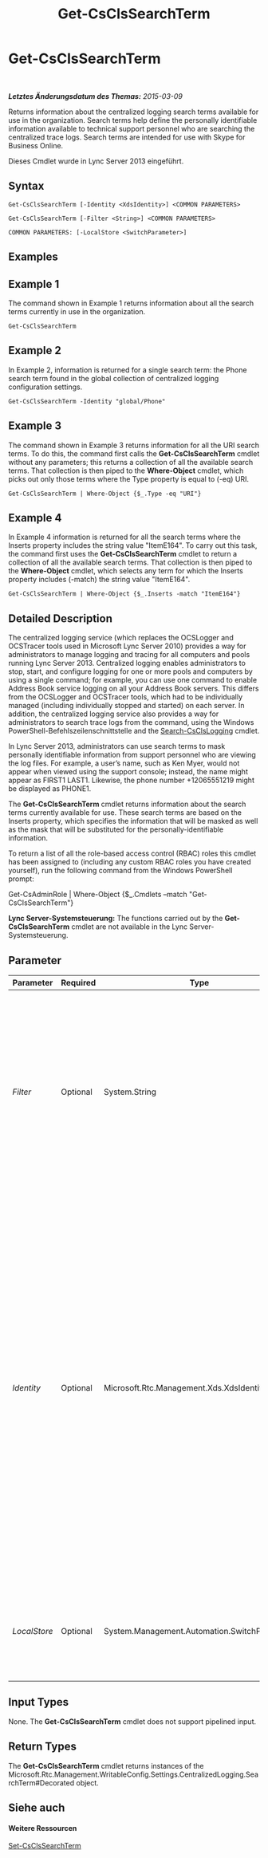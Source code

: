 ﻿---
title: Get-CsClsSearchTerm
TOCTitle: Get-CsClsSearchTerm
ms:assetid: 89a6cc1d-5cbe-42ef-b5a0-127068a0f78a
ms:mtpsurl: https://technet.microsoft.com/de-de/library/JJ205061(v=OCS.15)
ms:contentKeyID: 49294673
ms.date: 05/19/2016
mtps_version: v=OCS.15
ms.translationtype: HT
---

# Get-CsClsSearchTerm

 

_**Letztes Änderungsdatum des Themas:** 2015-03-09_

Returns information about the centralized logging search terms available for use in the organization. Search terms help define the personally identifiable information available to technical support personnel who are searching the centralized trace logs. Search terms are intended for use with Skype for Business Online.

Dieses Cmdlet wurde in Lync Server 2013 eingeführt.

## Syntax

    Get-CsClsSearchTerm [-Identity <XdsIdentity>] <COMMON PARAMETERS>

    Get-CsClsSearchTerm [-Filter <String>] <COMMON PARAMETERS>

    COMMON PARAMETERS: [-LocalStore <SwitchParameter>]

## Examples

## Example 1

The command shown in Example 1 returns information about all the search terms currently in use in the organization.

    Get-CsClsSearchTerm

## Example 2

In Example 2, information is returned for a single search term: the Phone search term found in the global collection of centralized logging configuration settings.

    Get-CsClsSearchTerm -Identity "global/Phone"

## Example 3

The command shown in Example 3 returns information for all the URI search terms. To do this, the command first calls the **Get-CsClsSearchTerm** cmdlet without any parameters; this returns a collection of all the available search terms. That collection is then piped to the **Where-Object** cmdlet, which picks out only those terms where the Type property is equal to (-eq) URI.

    Get-CsClsSearchTerm | Where-Object {$_.Type -eq "URI"}

## Example 4

In Example 4 information is returned for all the search terms where the Inserts property includes the string value "ItemE164". To carry out this task, the command first uses the **Get-CsClsSearchTerm** cmdlet to return a collection of all the available search terms. That collection is then piped to the **Where-Object** cmdlet, which selects any term for which the Inserts property includes (-match) the string value "ItemE164".

    Get-CsClsSearchTerm | Where-Object {$_.Inserts -match "ItemE164"}

## Detailed Description

The centralized logging service (which replaces the OCSLogger and OCSTracer tools used in Microsoft Lync Server 2010) provides a way for administrators to manage logging and tracing for all computers and pools running Lync Server 2013. Centralized logging enables administrators to stop, start, and configure logging for one or more pools and computers by using a single command; for example, you can use one command to enable Address Book service logging on all your Address Book servers. This differs from the OCSLogger and OCSTracer tools, which had to be individually managed (including individually stopped and started) on each server. In addition, the centralized logging service also provides a way for administrators to search trace logs from the command, using the Windows PowerShell-Befehlszeilenschnittstelle and the [Search-CsClsLogging](search-csclslogging.md) cmdlet.

In Lync Server 2013, administrators can use search terms to mask personally identifiable information from support personnel who are viewing the log files. For example, a user’s name, such as Ken Myer, would not appear when viewed using the support console; instead, the name might appear as FIRST1 LAST1. Likewise, the phone number +12065551219 might be displayed as PHONE1.

The **Get-CsClsSearchTerm** cmdlet returns information about the search terms currently available for use. These search terms are based on the Inserts property, which specifies the information that will be masked as well as the mask that will be substituted for the personally-identifiable information.

To return a list of all the role-based access control (RBAC) roles this cmdlet has been assigned to (including any custom RBAC roles you have created yourself), run the following command from the Windows PowerShell prompt:

Get-CsAdminRole | Where-Object {$\_.Cmdlets –match "Get-CsClsSearchTerm"}

**Lync Server-Systemsteuerung:** The functions carried out by the **Get-CsClsSearchTerm** cmdlet are not available in the Lync Server-Systemsteuerung.

## Parameter


<table>
<colgroup>
<col style="width: 25%" />
<col style="width: 25%" />
<col style="width: 25%" />
<col style="width: 25%" />
</colgroup>
<thead>
<tr class="header">
<th>Parameter</th>
<th>Required</th>
<th>Type</th>
<th>Description</th>
</tr>
</thead>
<tbody>
<tr class="odd">
<td><p><em>Filter</em></p></td>
<td><p>Optional</p></td>
<td><p>System.String</p></td>
<td><p>Enables you to use wildcards in order to return one or search terms. For example, to return all the CallID search terms, regardless of the scope where these terms have been configured, use this syntax:</p>
<p>-Filter &quot;*CallID*&quot;</p>
<p>You cannot use both the Identity parameter and the Filter parameter in the same command.</p></td>
</tr>
<tr class="even">
<td><p><em>Identity</em></p></td>
<td><p>Optional</p></td>
<td><p>Microsoft.Rtc.Management.Xds.XdsIdentity</p></td>
<td><p>Unique identifier of the search term to be returned. A search term consists of two parts: the scope where the term is configured (that is, the collection of centralized logging configuration settings where the term can be found) and the term name. For example:</p>
<p>-Identity &quot;site:Redmond/CallID&quot;</p>
<p>You can also specify just the search term scope; for example:</p>
<p>-Identity &quot;site:Redmond&quot;</p>
<p>In that case, all the search terms configured for use on the Redmond site will be returned.</p>
<p>If this parameter is not specified then the <strong>Get-CsSearchTerm</strong> cmdlet will return information about all your centralized logging search terms.</p></td>
</tr>
<tr class="odd">
<td><p><em>LocalStore</em></p></td>
<td><p>Optional</p></td>
<td><p>System.Management.Automation.SwitchParameter</p></td>
<td><p>Retrieves the search term data from the local replica of the Central Management store rather than from the Central Management store itself.</p></td>
</tr>
</tbody>
</table>


## Input Types

None. The **Get-CsClsSearchTerm** cmdlet does not support pipelined input.

## Return Types

The **Get-CsClsSearchTerm** cmdlet returns instances of the Microsoft.Rtc.Management.WritableConfig.Settings.CentralizedLogging.SearchTerm\#Decorated object.

## Siehe auch

#### Weitere Ressourcen

[Set-CsClsSearchTerm](set-csclssearchterm.md)

